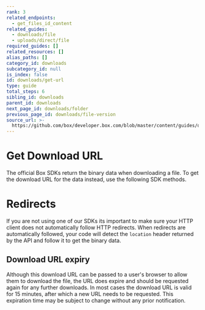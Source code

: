 ```yaml
---
rank: 3
related_endpoints:
  - get_files_id_content
related_guides:
  - downloads/file
  - uploads/direct/file
required_guides: []
related_resources: []
alias_paths: []
category_id: downloads
subcategory_id: null
is_index: false
id: downloads/get-url
type: guide
total_steps: 6
sibling_id: downloads
parent_id: downloads
next_page_id: downloads/folder
previous_page_id: downloads/file-version
source_url: >-
  https://github.com/box/developer.box.com/blob/master/content/guides/downloads/get-url.md
---
```


# Get Download URL

The official Box SDKs return the binary data when downloading a file. To get the
download URL for the data instead, use the following SDK methods.

<Samples id='get_files_id_content' variant='get_url' >

</Samples>

<Message warning>

# Redirects

If you are not using one of our SDKs its important to make sure your HTTP
client does not automatically follow HTTP redirects. When redirects are
automatically followed, your code will detect the `location` header returned
by the API and follow it to get the binary data.

</Message>

## Download URL expiry

Although this download URL can be passed to a user's browser to allow them to
download the file, the URL does expire and should be requested again for any
further downloads. In most cases the download URL is valid for 15 minutes, after
which a new URL needs to be requested. This expiration time may be subject to
change without any prior notification.

[api]: e://get_files_id_content
